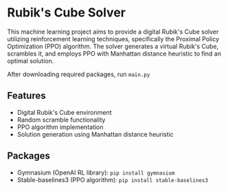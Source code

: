 # Rubik's Cube Solver
This machine learning project aims to provide a digital Rubik's Cube solver utilizing reinforcement learning techniques, specifically the Proximal Policy Optimization (PPO) algorithm. The solver generates a virtual Rubik's Cube, scrambles it, and employs PPO with Manhattan distance heuristic to find an optimal solution.

After downloading required packages, run `main.py`
## Features
- Digital Rubik's Cube environment
- Random scramble functionality
- PPO algorithm implementation
- Solution generation using Manhattan distance heuristic

## Packages
- Gymnasium (OpenAI RL library): `pip install gymnasium`
- Stable-baselines3 (PPO algorithm): `pip install stable-baselines3`
